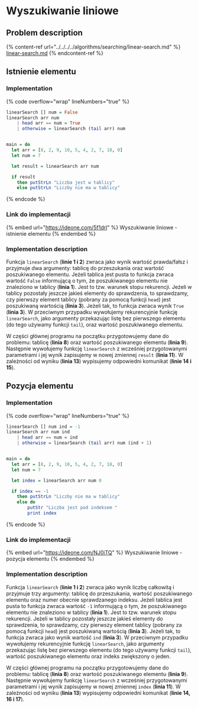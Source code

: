 # Wyszukiwanie liniowe

## Problem description

{% content-ref url="../../../../algorithms/searching/linear-search.md" %}
[linear-search.md](../../../../algorithms/searching/linear-search.md)
{% endcontent-ref %}

## Istnienie elementu

### Implementation

{% code overflow="wrap" lineNumbers="true" %}
```haskell
linearSearch [] num = False
linearSearch arr num
    | head arr == num = True
    | otherwise = linearSearch (tail arr) num


main = do
  let arr = [8, 2, 9, 10, 5, 4, 2, 7, 18, 0]
  let num = 7

  let result = linearSearch arr num

  if result
    then putStrLn "Liczba jest w tablicy"
    else putStrLn "Liczby nie ma w tablicy"
```
{% endcode %}

### Link do implementacji

{% embed url="https://ideone.com/5f1drl" %}
Wyszukiwanie liniowe - istnienie elementu
{% endembed %}

### Implementation description

Funkcja `linearSearch` (**linie 1 i 2**) zwraca jako wynik wartość prawda/fałsz i przyjmuje dwa argumenty: tablicę do przeszukania oraz wartość poszukiwanego elementu. Jeżeli tablica jest pusta to funkcja zwraca wartość `False` informującą o tym, że poszukiwanego elementu nie znaleziono w tablicy (**linia 1**). Jest to tzw. warunek stopu rekurencji. Jeżeli w tablicy pozostały jeszcze jakieś elementy do sprawdzenia, to sprawdzamy, czy pierwszy element tablicy (pobrany za pomocą funkcji `head`) jest poszukiwaną wartością (**linia 3**). Jeżeli tak, to funkcja zwraca wynik `True` (**linia 3**). W przeciwnym przypadku wywołujemy rekurencyjnie funkcję `linearSearch`, jako argumenty przekazując listę bez pierwszego elementu (do tego używamy funkcji `tail`), oraz wartość poszukiwanego elementu.

W części głównej programu na początku przygotowujemy dane do problemu: tablicę (**linia 8**) oraz wartość poszukiwanego elementu (**linia 9**). Następnie wywołujemy funkcję `linearSearch` z wcześniej przygotowanymi parametrami i jej wynik zapisujemy w nowej zmiennej `result` (**linia 11**). W zależności od wyniku (**linia 13**) wypisujemy odpowiedni komunikat (**linie 14 i 15**).

## Pozycja elementu

### Implementation

{% code overflow="wrap" lineNumbers="true" %}
```haskell
linearSearch [] num ind = -1
linearSearch arr num ind
    | head arr == num = ind
    | otherwise = linearSearch (tail arr) num (ind + 1)


main = do
  let arr = [8, 2, 9, 10, 5, 4, 2, 7, 18, 0]
  let num = 7

  let index = linearSearch arr num 0

  if index == -1
    then putStrLn "Liczby nie ma w tablicy"
    else do 
        putStr "Liczba jest pod indeksem "
        print index
```
{% endcode %}

### Link do implementacji

{% embed url="https://ideone.com/NJ0iTQ" %}
Wyszukiwanie liniowe - pozycja elementu
{% endembed %}

### Implementation description

Funkcja `linearSearch` (**linie 1 i 2**) zwraca jako wynik liczbę całkowitą i przyjmuje trzy argumenty: tablicę do przeszukania, wartość poszukiwanego elementu oraz numer obecnie sprawdzanego indeksu. Jeżeli tablica jest pusta to funkcja zwraca wartość `-1` informującą o tym, że poszukiwanego elementu nie znaleziono w tablicy (**linia 1**). Jest to tzw. warunek stopu rekurencji. Jeżeli w tablicy pozostały jeszcze jakieś elementy do sprawdzenia, to sprawdzamy, czy pierwszy element tablicy (pobrany za pomocą funkcji `head`) jest poszukiwaną wartością (**linia 3**). Jeżeli tak, to funkcja zwraca jako wynik wartość `ind` (**linia 3**). W przeciwnym przypadku wywołujemy rekurencyjnie funkcję `linearSearch`, jako argumenty przekazując listę bez pierwszego elementu (do tego używamy funkcji `tail`), wartość poszukiwanego elementu oraz indeks zwiększony o jeden.

W części głównej programu na początku przygotowujemy dane do problemu: tablicę (**linia 8**) oraz wartość poszukiwanego elementu (**linia 9**). Następnie wywołujemy funkcję `linearSearch` z wcześniej przygotowanymi parametrami i jej wynik zapisujemy w nowej zmiennej `index` (**linia 11**). W zależności od wyniku (**linia 13**) wypisujemy odpowiedni komunikat (**linie 14, 16 i 17**).